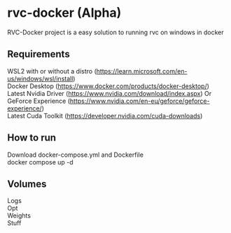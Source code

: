 # rvc-docker (Alpha)
RVC-Docker project is a easy solution to running rvc on windows in docker

## Requirements
WSL2 with or without a distro (https://learn.microsoft.com/en-us/windows/wsl/install)  
Docker Desktop (https://www.docker.com/products/docker-desktop/)  
Latest Nvidia Driver (https://www.nvidia.com/download/index.aspx) Or GeForce Experience (https://www.nvidia.com/en-eu/geforce/geforce-experience/)  
Latest Cuda Toolkit (https://developer.nvidia.com/cuda-downloads)  

## How to run
Download docker-compose.yml and Dockerfile  
docker compose up -d  

## Volumes
Logs  
Opt  
Weights  
Stuff  

